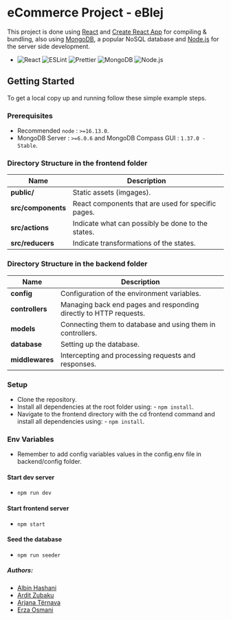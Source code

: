 # eCommerce Project - eBlej

This project is done using [React](https://reactjs.org/) and [Create React App](https://create-react-app.dev/) for compiling & bundling, also using [MongoDB](https://www.mongodb.com/), a popular NoSQL database and [Node.js](https://nodejs.org/en) for the server side development.
- ![React](https://img.shields.io/badge/-React-61DAFB?logo=react&logoColor=white&style=for-the-badge) ![ESLint](https://img.shields.io/badge/ESLint-4B3263?style=for-the-badge&logo=eslint&logoColor=white) ![Prettier](https://img.shields.io/badge/-Prettier-F7B93E?logo=prettier&logoColor=white&style=for-the-badge) ![MongoDB](https://img.shields.io/badge/-MongoDB-47A248?logo=mongodb&logoColor=white&style=for-the-badge)
![Node.js](https://img.shields.io/badge/-Node.js-339933?logo=node.js&logoColor=white&style=for-the-badge)


## Getting Started
To get a local copy up and running follow these simple example steps.


### Prerequisites
- Recommended `node` : `>=16.13.0`.
- MongoDB Server : `>=6.0.6` and MongoDB Compass GUI : `1.37.0 - Stable`.


### Directory Structure in the frontend folder

| Name               | Description                                                                                    |
| ------------------ | -----------------------------------------------------------------------------------------------|
| **public/**        | Static assets (imgages).                                                                       |
| **src/components** | React components that are used for specific pages.                                             |
| **src/actions**    | Indicate what can possibly be done to the states.                                              |
| **src/reducers**   | Indicate transformations of the states.                                                        |


### Directory Structure in the backend folder

| Name               | Description                                                                                    |
| ------------------ | -----------------------------------------------------------------------------------------------|
| **config**         | Configuration of the environment variables.                                                    |
| **controllers**    | Managing back end pages and responding directly to HTTP requests.                              |
| **models**         | Connecting them to database and using them in controllers.                                     |
| **database**       | Setting up the database.                                                                       |
| **middlewares**    | Intercepting and processing requests and responses.                                            |


### Setup
- Clone the repository.
- Install all dependencies at the root folder using: - `npm install`.
- Navigate to the frontend directory with the cd frontend command and install all dependencies using: - `npm install`.


### Env Variables
- Remember to add config variables values in the config.env file in backend/config folder.


#### Start dev server
- `npm run dev`


#### Start frontend server
- `npm start`


#### Seed the database
- `npm run seeder`


##### Authors:
- [Albin Hashani](https://github.com/AlbinHashanii)
- [Ardit Zubaku](https://github.com/ArditZubaku)
- [Arjana Tërnava](https://github.com/ArjanaaTernava)
- [Erza Osmani](https://github.com/erzaosmani)




